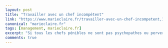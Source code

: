 ```yaml
---
layout: post
title: "Travailler avec un chef incompétent"
link: "https://www.marieclaire.fr/travailler-avec-un-chef-incompetent,1276496.asp"
canonical: "marieclaire.fr"
tags: [management, marieclaire.fr]
excerpt: "Si tous les chefs pénibles ne sont pas psychopathes ou pervers narcissiques, ils peuvent tout bonnement être incompétents. Quelles stratégies adopter pour supporter leur défaillance technique ou humaine ?"
comments: true
---
```

